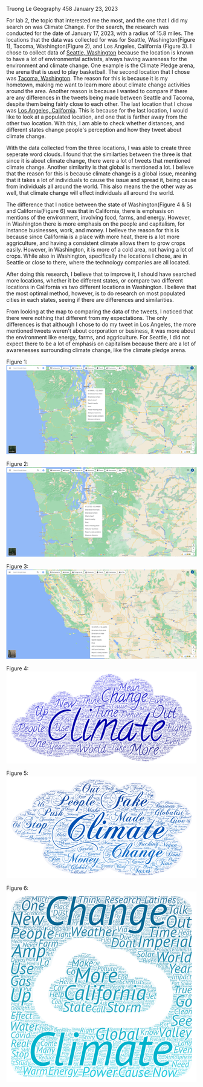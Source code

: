 Truong Le
Geography 458
January 23, 2023


For lab 2, the topic that interested me the most, and the one that I did my search on was Climate Change. For the search, the research was conducted for the date of January 17, 2023, with a radius of 15.8 miles. The locations that the data was collected for was for Seattle, Washington(Figure 1), Tacoma, Washington(Figure 2), and Los Angeles, California (Figure 3). I chose to collect data of [Seattle, Washington] because the location is known to have a lot of environmental activists, always having awareness for the environment and climate change. One example is the Climate Pledge arena, the arena that is used to play basketball. The second location that I chose was [Tacoma, Washington]. The reason for this is because it is my hometown, making me want to learn more about climate change activities around the area. Another reason is because I wanted to compare if there are any differences in the tweets being made between Seattle and Tacoma, despite them being fairly close to each other. The last location that I chose was [Los Angeles, California]. This is because for the last location, I would like to look at a populated location, and one that is farther away from the other two location. With this, I am able to check whether distances, and different states change people's perception and how they tweet about climate change. 

With the data collected from the three locations, I was able to create three seperate word clouds. I found that the similarties between the three is that since it is about climate change, there were a lot of tweets that mentioned climate change. Another similarity is that global is mentioned a lot. I believe that the reason for this is because climate change is a global issue, meaning that it takes a lot of individuals to cause the issue and spread it, being cause from individuals all around the world. This also means the the other way as well, that climate change will effect individuals all around the world. 

The difference that I notice between the state of Washington(Figure 4 & 5) and California(Figure 6) was that in California, there is emphasis on mentions of the environment, involving food, farms, and energy. However, in Washington there is more emphasis on the people and capitalism, for instance businesses, work, and money. I believe the reason for this is because since California is a place with more heat, there is a lot more aggriculture, and having a consistent climate allows them to grow crops easily. However, in Washington, it is more of a cold area, not having a lot of crops. While also in Washington, specifically the locations I chose, are in Seattle or close to there, where the technology companies are all located. 

After doing this research, I believe that to improve it, I should have searched more locations, whether it be different states, or compare two different locations in California vs two different locations in Washington. I believe that the most optimal method, however, is to do research on most populated cities in each states, seeing if there are differences and similarities.

From looking at the map to comparing the data of the tweets, I noticed that there were nothing that different from my expectations. The only differences is that although I chose to do my tweet in Los Angeles, the more mentioned tweets weren't about corporation or business, it was more about the environment like energy, farms, and aggriculture. For Seattle, I did not expect there to be a lot of emphasis on capitalism because there are a lot of awarenesses surrounding climate change, like the climate pledge arena.

Figure 1: 
<img title="Seattle, Washington" alt="" src="/img/Seattle.png">

Figure 2:
<img title="Tacoma, Washington" alt="" src="/img/Tacoma.png">

Figure 3:
<img title="Los Angeles, California" alt="" src="/img/Los Angeles.png">

Figure 4:
<img title="Seattle, Washington Word Cloud" alt="" src="/img/Seattle Word Art.png">

Figure 5:
<img title="Tacoma, Washington Word Cloud" alt="" src="/img/Tacoma Word Art.png">

Figure 6:
<img title="Los Angeles, California Word Cloud" alt="" src="/img/Los Angeles Word Art.png">

[Seattle, Washington]: https://drive.google.com/file/d/19DbDOfY1O-6UKwsml18cK0pn-0gCgY82/view?usp=share_link
[Tacoma, Washington]: https://drive.google.com/file/d/1K2QWXWEV62lIxqOfHS7niL3szpkQcyTa/view?usp=sharing
[Los Angeles, California]: https://drive.google.com/file/d/1ughIWQRvLj5pD8ewvFfeTEBbiiB8yUbG/view?usp=share_link

